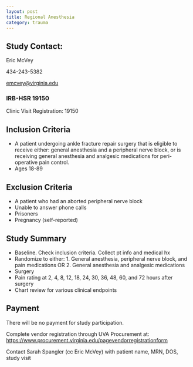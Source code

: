 ```yaml
---
layout: post
title: Regional Anesthesia
category: trauma
---
```


## Study Contact:  
Eric McVey

434-243-5382

emcvey@virginia.edu

### IRB-HSR 19150
Clinic Visit Registration:
19150

##  Inclusion Criteria
- A patient undergoing ankle fracture repair surgery that is eligible to receive either: general anesthesia and a peripheral nerve block, or is receiving general anesthesia and analgesic medications for peri-operative pain control.
- Ages 18-89 

##  Exclusion Criteria

- A patient who had an aborted peripheral nerve block 
- Unable to answer phone calls 
- Prisoners 
- Pregnancy (self-reported)

## Study Summary

- Baseline. Check inclusion criteria.  Collect pt info and medical hx
- Randomize to either: 1. General anesthesia, peripheral nerve block, and pain medications OR 2. General anesthesia and analgesic medications
- Surgery
- Pain rating at 2, 4, 8, 12, 18, 24, 30, 36, 48, 60, and 72 hours after surgery
- Chart review for various clinical endpoints

## Payment

There will be no payment for study participation.

Complete vendor registration through UVA Procurement at: https://www.procurement.virginia.edu/pagevendorregistrationform

Contact Sarah Spangler (cc Eric McVey) with patient name, MRN, DOS, study visit
